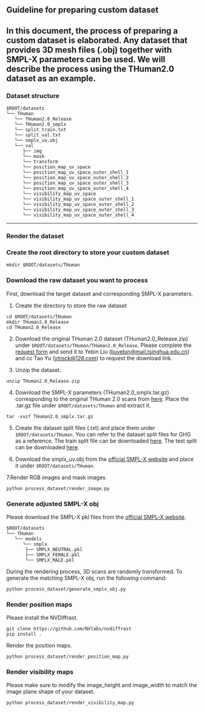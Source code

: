 ## Guideline for preparing custom dataset
In this document, the process of preparing a custom dataset is elaborated. 
Any dataset that provides 3D mesh files (.obj) together with SMPL-X parameters can be used. 
We will describe the process using the THuman2.0 dataset as an example.
---

### Dataset structure
```
$ROOT/datasets
└── THuman
   └── THuman2.0_Release
   └── THuman2.0_smplx   
   └── split_train.txt
   └── split_val.txt
   └── smplx_uv.obj  
   └── val 
      ├── img
      └── mask
      └── transform   
      └── position_map_uv_space
      └── position_map_uv_space_outer_shell_1
      └── position_map_uv_space_outer_shell_2
      └── position_map_uv_space_outer_shell_3
      └── position_map_uv_space_outer_shell_4
      └── visibility_map_uv_space
      └── visibility_map_uv_space_outer_shell_1
      └── visibility_map_uv_space_outer_shell_2
      └── visibility_map_uv_space_outer_shell_3
      └── visibility_map_uv_space_outer_shell_4         
```

---
### Render the dataset

### Create the root directory to store your custom dataset
```
mkdir $ROOT/datasets/THuman
```
### Download the raw dataset you want to process
First, download the target dataset and corresponding SMPL-X parameters.

1. Create the directory to store the raw dataset
```
cd $ROOT/datasets/THuman
mkdir THuman2.0_Release
cd THuman2.0_Release
```

2. Download the original THuman 2.0 dataset (THuman2.0_Release.zip) under `$ROOT/datasets/THuman/THuman2.0_Release`. Please complete the [request form](https://github.com/ytrock/THuman2.0-Dataset/blob/main/THUman2.0_Agreement.pdf) and send it to Yebin Liu (liuyebin@mail.tsinghua.edu.cn) and cc Tao Yu (ytrock@126.com) to request the download link.


3. Unzip the dataset.
```
unzip THuman2.0_Release.zip
```

4. Download the SMPL-X parameters (THuman2.0_smplx.tar.gz) corresponding to the original THuman 2.0 scans from [here](https://1drv.ms/u/s!Aq9xVNM_DjPG5SRFHnNVe5jQSRiv?e=QjhCAM).
Place the .tar.gz file under `$ROOT/datasets/THuman` and extract it.
```
tar -xvzf THuman2.0_smplx.tar.gz
```


5. Create the dataset split files (.txt) and place them under `$ROOT/datasets/THuman`.
You can refer to the dataset split files for GHG as a reference.
The train split file can be downloaded [here](https://1drv.ms/t/s!Aq9xVNM_DjPG5TxZr5_kqBheaENR?e=cdkcaM). 
The test split can be downloaded [here](https://1drv.ms/t/s!Aq9xVNM_DjPG5TtjUHtwVNegpv05?e=xiUl6e).

6. Download the smplx_uv.obj from the [official SMPL-X website](https://smpl-x.is.tue.mpg.de/) and place it under `$ROOT/datasets/THuman`.

7.Render RGB images and mask images.
```
python process_dataset/render_image.py
```

### Generate adjusted SMPL-X obj 
Please download the SMPL-X pkl files from the [official SMPL-X website](https://smpl-x.is.tue.mpg.de/).
```
$ROOT/datasets
└── THuman
   └── models
      └── smplx
       ├── SMPLX_NEUTRAL.pkl
       ├── SMPLX_FEMALE.pkl
       └── SMPLX_MALE.pkl        
```

During the rendering process, 3D scans are randomly transformed. To generate the matching SMPL-X obj, run the following command:
```
python process_dataset/generate_smplx_obj.py
```

### Render position maps
Please install the NVDiffrast.
```
git clone https://github.com/NVlabs/nvdiffrast
pip install .
```
Render the position maps.
```
python process_dataset/render_position_map.py
```

### Render visibility maps

Please make sure to modify the image_height and image_width to match the image plane shape of your dataset.
```
python process_dataset/render_visibility_map.py
```





